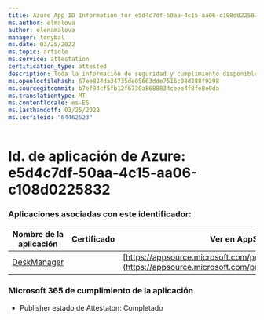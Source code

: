 ```yaml
---
title: Azure App ID Information for e5d4c7df-50aa-4c15-aa06-c108d0225832
ms.author: elmalova
author: elenamalova
manager: tonybal
ms.date: 03/25/2022
ms.topic: article
ms.service: attestation
certification_type: attested
description: Toda la información de seguridad y cumplimiento disponible para e5d4c7df-50aa-4c15-aa06-c108d02225832.
ms.openlocfilehash: 67ee824da34735de05663dde7516c08d288f9398
ms.sourcegitcommit: b7ef94cf5fb12f6730a8688834ceee4f8fe8e0da
ms.translationtype: MT
ms.contentlocale: es-ES
ms.lasthandoff: 03/25/2022
ms.locfileid: "64462523"
---
```

# <a name="azure-app-id-e5d4c7df-50aa-4c15-aa06-c108d0225832"></a>Id. de aplicación de Azure: e5d4c7df-50aa-4c15-aa06-c108d0225832


### <a name="apps-associated-with-this-id"></a>Aplicaciones asociadas con este identificador:
| **Nombre de la aplicación** | **Certificado** | **Ver en AppSource** |
|--------------|---------------|-----------------------|
| [DeskManager](../forward/WA200003831.md) |  | [https://appsource.microsoft.com/product/office/WA200003831](https://appsource.microsoft.com/product/office/WA200003831) |

### <a name="microsoft-365-app-compliance-status"></a>Microsoft 365 de cumplimiento de la aplicación
- Publisher estado de Attestaton: Completado
